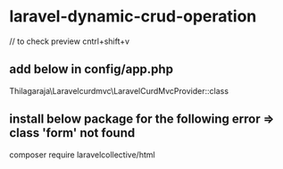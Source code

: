 # laravel-dynamic-crud-operation
// to check preview cntrl+shift+v

## add below in config/app.php

Thilagaraja\Laravelcurdmvc\LaravelCurdMvcProvider::class

## install below package for the following error => class 'form' not found 

composer require laravelcollective/html
